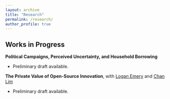 ```yaml
---
layout: archive
title: "Research"
permalink: /research/
author_profile: true
---
```


## Works in Progress

**Political Campaigns, Perceived Uncertainty, and Household Borrowing**
- Preliminary draft available.

**The Private Value of Open-Source Innovation**, with [Logan Emery](https://www.logan-emery.com/home) and [Chan Lim](https://www.chan-lim.com/)
- Preliminary draft available.
